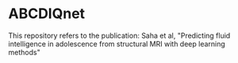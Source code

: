 # ABCDIQnet
This repository refers to the publication: Saha et al, "Predicting fluid intelligence in adolescence from structural MRI with deep learning methods"
